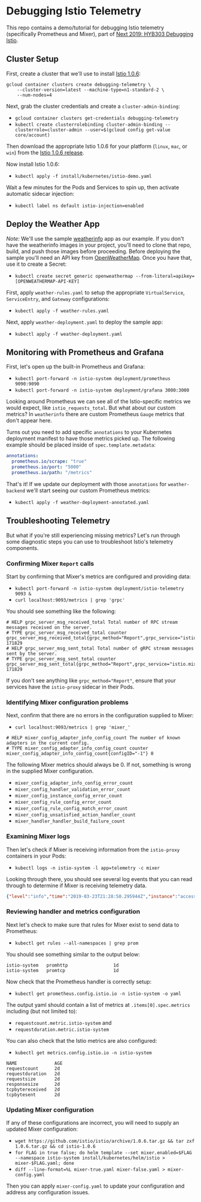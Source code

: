 # Debugging Istio Telemetry

This repo contains a demo/tutorial for debugging Istio telemetry (specifically Prometheus and Mixer), part of [Next 2019: HYB303 Debugging Istio](https://cloud.withgoogle.com/next/sf/sessions?session=HYB303). 

## Cluster Setup

First, create a cluster that we'll use to install [Istio 1.0.6](https://github.com/istio/istio/releases/tag/1.0.6):
```
gcloud container clusters create debugging-telemetry \
    --cluster-version=latest --machine-type=n1-standard-2 \
    --num-nodes=4
```

Next, grab the cluster credentials and create a `cluster-admin-binding`:
- `gcloud container clusters get-credentials debugging-telemetry`
- `kubectl create clusterrolebinding cluster-admin-binding --clusterrole=cluster-admin --user=$(gcloud config get-value core/account)`

Then download the appropriate Istio 1.0.6 for your platform (`linux`, `mac`, or `win`) from the [Istio 1.0.6 release](https://github.com/istio/istio/releases/tag/1.0.6).

Now install Istio 1.0.6:
- `kubectl apply -f install/kubernetes/istio-demo.yaml`

Wait a few minutes for the Pods and Services to spin up, then activate automatic sidecar injection:
- `kubectl label ns default istio-injection=enabled`

## Deploy the Weather App

*Note:* We'll use the sample [weatherinfo](https://github.com/crcsmnky/weatherinfo) app as our example. If you don't have the weatherinfo images in your project, you'll need to clone that repo, build, and push those images before proceeding. Before deploying the sample you'll need an API key from [OpenWeatherMap](http://openweathermap.org/api). Once you have that, use it to create a Secret:
- `kubectl create secret generic openweathermap --from-literal=apikey=[OPENWEATHERMAP-API-KEY]`

First, apply `weather-rules.yaml` to setup the appropriate `VirtualService`, `ServiceEntry`, and `Gateway` configurations:
- `kubectl apply -f weather-rules.yaml`

Next, apply `weather-deployment.yaml` to deploy the sample app:
- `kubectl apply -f weather-deployment.yaml`

## Monitoring with Prometheus and Grafana

First, let's open up the built-in Prometheus and Grafana:
- `kubectl port-forward -n istio-system deployment/prometheus 9090:9090`
- `kubectl port-forward -n istio-system deployment/grafana 3000:3000`

Looking around Prometheus we can see all of the Istio-specific metrics we would expect, like `istio_requests_total`. But what about our custom metrics? In `weatherinfo` there are custom Prometheus `Gauge` metrics that don't appear here. 

Turns out you need to add specific `annotations` to your Kubernetes deployment manifest to have those metrics picked up. The following example should be placed inside of `spec.template.metadata`:

```yaml
annotations:
  prometheus.io/scrape: "true"
  prometheus.io/port: "5000"
  prometheus.io/path: "/metrics"
```

That's it! If we update our deployment with those `annotations` for `weather-backend` we'll start seeing our custom Prometheus metrics:
- `kubectl apply -f weather-deployment-annotated.yaml`

## Troubleshooting Telemetry

But what if you're still experiencing missing metrics? Let's run through some diagnostic steps you can use to troubleshoot Istio's telemetry components.

### Confirming Mixer `Report` calls

Start by confirming that Mixer's metrics are configured and providing data:
- `kubectl port-forward -n istio-system deployment/istio-telemetry 9093 &`
- `curl localhost:9093/metrics | grep 'grpc'`

You should see something like the following:

```
# HELP grpc_server_msg_received_total Total number of RPC stream messages received on the server.
# TYPE grpc_server_msg_received_total counter
grpc_server_msg_received_total{grpc_method="Report",grpc_service="istio.mixer.v1.Mixer",grpc_type="unary"} 171829
# HELP grpc_server_msg_sent_total Total number of gRPC stream messages sent by the server.
# TYPE grpc_server_msg_sent_total counter
grpc_server_msg_sent_total{grpc_method="Report",grpc_service="istio.mixer.v1.Mixer",grpc_type="unary"} 171829
```

If you don't see anything like `grpc_method="Report"`, ensure that your services have the `istio-proxy` sidecar in their Pods.

### Identifying Mixer configuration problems

Next, confirm that there are no errors in the configuration supplied to Mixer:
- `curl localhost:9093/metrics | grep 'mixer_'`

```
# HELP mixer_config_adapter_info_config_count The number of known adapters in the current config.
# TYPE mixer_config_adapter_info_config_count counter
mixer_config_adapter_info_config_count{configID="-1"} 0
```

The following Mixer metrics should always be 0. If not, something is wrong in the supplied Mixer configuration.
- `mixer_config_adapter_info_config_error_count`
- `mixer_config_handler_validation_error_count`
- `mixer_config_instance_config_error_count`
- `mixer_config_rule_config_error_count`
- `mixer_config_rule_config_match_error_count`
- `mixer_config_unsatisfied_action_handler_count`
- `mixer_handler_handler_build_failure_count`

### Examining Mixer logs

Then let's check if Mixer is receiving information from the `istio-proxy` containers in your Pods:
- `kubectl logs -n istio-system -l app=telemetry -c mixer`

Looking through there, you should see several log events that you can read through to determine if Mixer is receiving telemetry data.

```json
{"level":"info","time":"2019-03-23T21:28:50.295944Z","instance":"accesslog.logentry.istio-system","apiClaims":"","apiKey":"","clientTraceId":"","connection_security_policy":"none","destinationApp":"telemetry","destinationIp":"10.36.3.6","destinationName":"istio-telemetry-78f76f9d6-r9z2m","destinationNamespace":"istio-system","destinationOwner":"kubernetes://apis/apps/v1/namespaces/istio-system/deployments/istio-telemetry","destinationPrincipal":"","destinationServiceHost":"istio-telemetry.istio-system.svc.cluster.local","destinationWorkload":"istio-telemetry","httpAuthority":"mixer","latency":"2.135929ms","method":"POST","protocol":"http","receivedBytes":1506,"referer":"","reporter":"destination","requestId":"4fce5cfb-c6f6-4b21-944e-33cd69f32671","requestSize":1123,"requestedServerName":"","responseCode":200,"responseSize":5,"responseTimestamp":"2019-03-23T21:28:50.297931Z","sentBytes":141,"sourceApp":"loadgenerator","sourceIp":"10.36.0.18","sourceName":"loadgenerator-58d68bddcc-72jt5","sourceNamespace":"default","sourceOwner":"kubernetes://apis/apps/v1/namespaces/default/deployments/loadgenerator","sourcePrincipal":"","sourceWorkload":"loadgenerator","url":"/istio.mixer.v1.Mixer/Report","userAgent":"","xForwardedFor":"10.36.0.18"}
```

### Reviewing handler and metrics configuration

Next let's check to make sure that rules for Mixer exist to send data to Prometheus:
- `kubectl get rules --all-namespaces | grep prom`

You should see something similar to the output below:
```
istio-system   promhttp                 1d
istio-system   promtcp                  1d
```

Now check that the Prometheus handler is correctly setup:
- `kubectl get prometheus.config.istio.io -n istio-system -o yaml`

The output yaml should contain a list of metrics at `.items[0].spec.metrics` including (but not limited to):
- `requestcount.metric.istio-system` and
- `requestduration.metric.istio-system`

You can also check that the Istio metrics are also configured:
- `kubectl get metrics.config.istio.io -n istio-system`

```
NAME              AGE
requestcount      2d
requestduration   2d
requestsize       2d
responsesize      2d
tcpbytereceived   2d
tcpbytesent       2d
```

### Updating Mixer configuration

If any of these configurations are incorrect, you will need to supply an updated Mixer configuration: 
- `wget https://github.com/istio/istio/archive/1.0.6.tar.gz && tar zxf 1.0.6.tar.gz && cd istio-1.0.6` 
- `for FLAG in true false; do helm template --set mixer.enabled=$FLAG --namespace istio-system install/kubernetes/helm/istio > mixer-$FLAG.yaml; done`
- `diff --line-format=%L mixer-true.yaml mixer-false.yaml > mixer-config.yaml`

Then you can apply `mixer-config.yaml` to update your configuration and address any configuration issues.


